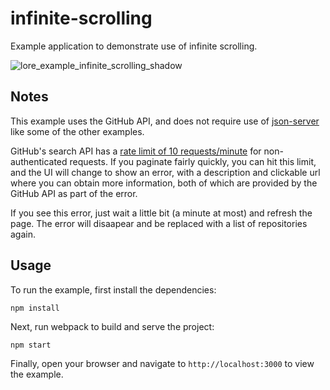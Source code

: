 # infinite-scrolling

Example application to demonstrate use of infinite scrolling.

![lore_example_infinite_scrolling_shadow](https://cloud.githubusercontent.com/assets/2637399/16976301/ce98bbc2-4e02-11e6-84ee-369a9631943e.png)

## Notes

This example uses the GitHub API, and does not require use of [json-server](https://github.com/typicode/json-server) like some of the other examples.

GitHub's search API has a [rate limit of 10 requests/minute](https://developer.github.com/v3/search/#rate-limit) for non-authenticated requests. If you paginate fairly quickly, you can hit this limit, and the UI will change to show an error, with a description and clickable url where you can obtain more information, both of which are provided by the GitHub API as part of the error.

If you see this error, just wait a little bit (a minute at most) and refresh the page. The error will disaapear and be replaced with a list of repositories again.

## Usage

To run the example, first install the dependencies:

```
npm install
```

Next, run webpack to build and serve the project:

```
npm start
```

Finally, open your browser and navigate to `http://localhost:3000` to view the example.
